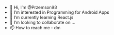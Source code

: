 - 👋 Hi, I’m @Przemson93
- 👀 I’m interested in Programming for Android Apps 
- 🌱 I’m currently learning React.js
- 💞️ I’m looking to collaborate on ...
- 📫 How to reach me - dm
